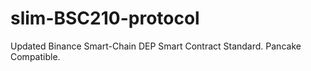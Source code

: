 # slim-BSC210-protocol
Updated Binance Smart-Chain DEP Smart Contract Standard. Pancake Compatible.
